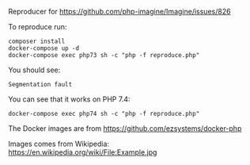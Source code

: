 Reproducer for https://github.com/php-imagine/Imagine/issues/826

To reproduce run:
```
composer install
docker-compose up -d
docker-compose exec php73 sh -c "php -f reproduce.php"
```

You should see:
```
Segmentation fault
```

You can see that it works on PHP 7.4:
```
docker-compose exec php74 sh -c "php -f reproduce.php"
```

The Docker images are from https://github.com/ezsystems/docker-php

Images comes from Wikipedia: https://en.wikipedia.org/wiki/File:Example.jpg
